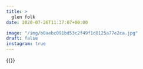 ```yaml
---
title: >
  glen folk
date: 2020-07-26T11:37:07+00:00

image: "/img/b0aebc091bd53c2f49f1d8125a77e2ca.jpg"
draft: false
instagram: true
---
```


{{<photo src="/img/b0aebc091bd53c2f49f1d8125a77e2ca.jpg">}}
